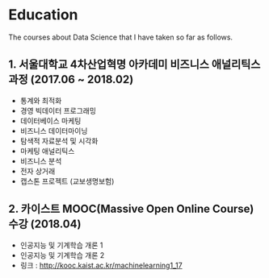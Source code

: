 # Education
The courses about Data Science that I have taken so far as follows.

## 1. 서울대학교 4차산업혁명 아카데미 비즈니스 애널리틱스 과정 (2017.06 ~ 2018.02)

- 통계와 최적화
- 경영 빅데이터 프로그래밍
- 데이터베이스 마케팅
- 비즈니스 데이터마이닝
- 탐색적 자료분석 및 시각화
- 마케팅 애널리틱스
- 비즈니스 분석
- 전자 상거래
- 캡스톤 프로젝트 (교보생명보험)

## 2. 카이스트 MOOC(Massive Open Online Course) 수강 (2018.04)
 
- 인공지능 및 기계학습 개론 1
- 인공지능 및 기계학습 개론 2
- 링크 : http://kooc.kaist.ac.kr/machinelearning1_17
 
 
